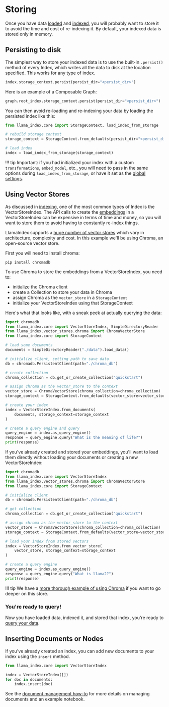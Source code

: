 # Storing

Once you have data [loaded](/python/framework/module_guides/loading) and [indexed](/python/framework/module_guides/indexing), you will probably want to store it to avoid the time and cost of re-indexing it. By default, your indexed data is stored only in memory.

## Persisting to disk

The simplest way to store your indexed data is to use the built-in `.persist()` method of every Index, which writes all the data to disk at the location specified. This works for any type of index.

```python
index.storage_context.persist(persist_dir="<persist_dir>")
```

Here is an example of a Composable Graph:

```python
graph.root_index.storage_context.persist(persist_dir="<persist_dir>")
```

You can then avoid re-loading and re-indexing your data by loading the persisted index like this:

```python
from llama_index.core import StorageContext, load_index_from_storage

# rebuild storage context
storage_context = StorageContext.from_defaults(persist_dir="<persist_dir>")

# load index
index = load_index_from_storage(storage_context)
```

!!! tip
    Important: if you had initialized your index with a custom `transformations`, `embed_model`, etc., you will need to pass in the same options during `load_index_from_storage`, or have it set as the [global settings](/python/framework/module_guides/supporting_modules/settings).

## Using Vector Stores

As discussed in [indexing](/python/framework/module_guides/indexing), one of the most common types of Index is the VectorStoreIndex. The API calls to create the [embeddings](/python/framework/module_guides/indexing#what-is-an-embedding) in a VectorStoreIndex can be expensive in terms of time and money, so you will want to store them to avoid having to constantly re-index things.

LlamaIndex supports a [huge number of vector stores](/python/framework/module_guides/storing/vector_stores) which vary in architecture, complexity and cost. In this example we'll be using Chroma, an open-source vector store.

First you will need to install chroma:

```
pip install chromadb
```

To use Chroma to store the embeddings from a VectorStoreIndex, you need to:

- initialize the Chroma client
- create a Collection to store your data in Chroma
- assign Chroma as the `vector_store` in a `StorageContext`
- initialize your VectorStoreIndex using that StorageContext

Here's what that looks like, with a sneak peek at actually querying the data:

```python
import chromadb
from llama_index.core import VectorStoreIndex, SimpleDirectoryReader
from llama_index.vector_stores.chroma import ChromaVectorStore
from llama_index.core import StorageContext

# load some documents
documents = SimpleDirectoryReader("./data").load_data()

# initialize client, setting path to save data
db = chromadb.PersistentClient(path="./chroma_db")

# create collection
chroma_collection = db.get_or_create_collection("quickstart")

# assign chroma as the vector_store to the context
vector_store = ChromaVectorStore(chroma_collection=chroma_collection)
storage_context = StorageContext.from_defaults(vector_store=vector_store)

# create your index
index = VectorStoreIndex.from_documents(
    documents, storage_context=storage_context
)

# create a query engine and query
query_engine = index.as_query_engine()
response = query_engine.query("What is the meaning of life?")
print(response)
```

If you've already created and stored your embeddings, you'll want to load them directly without loading your documents or creating a new VectorStoreIndex:

```python
import chromadb
from llama_index.core import VectorStoreIndex
from llama_index.vector_stores.chroma import ChromaVectorStore
from llama_index.core import StorageContext

# initialize client
db = chromadb.PersistentClient(path="./chroma_db")

# get collection
chroma_collection = db.get_or_create_collection("quickstart")

# assign chroma as the vector_store to the context
vector_store = ChromaVectorStore(chroma_collection=chroma_collection)
storage_context = StorageContext.from_defaults(vector_store=vector_store)

# load your index from stored vectors
index = VectorStoreIndex.from_vector_store(
    vector_store, storage_context=storage_context
)

# create a query engine
query_engine = index.as_query_engine()
response = query_engine.query("What is llama2?")
print(response)
```

!!! tip
    We have a [more thorough example of using Chroma](/python/examples/vector_stores/chromaindexdemo) if you want to go deeper on this store.

### You're ready to query!

Now you have loaded data, indexed it, and stored that index, you're ready to [query your data](/python/framework/module_guides/querying).

## Inserting Documents or Nodes

If you've already created an index, you can add new documents to your index using the `insert` method.

```python
from llama_index.core import VectorStoreIndex

index = VectorStoreIndex([])
for doc in documents:
    index.insert(doc)
```

See the [document management how-to](/python/framework/module_guides/indexing/document_management) for more details on managing documents and an example notebook.

